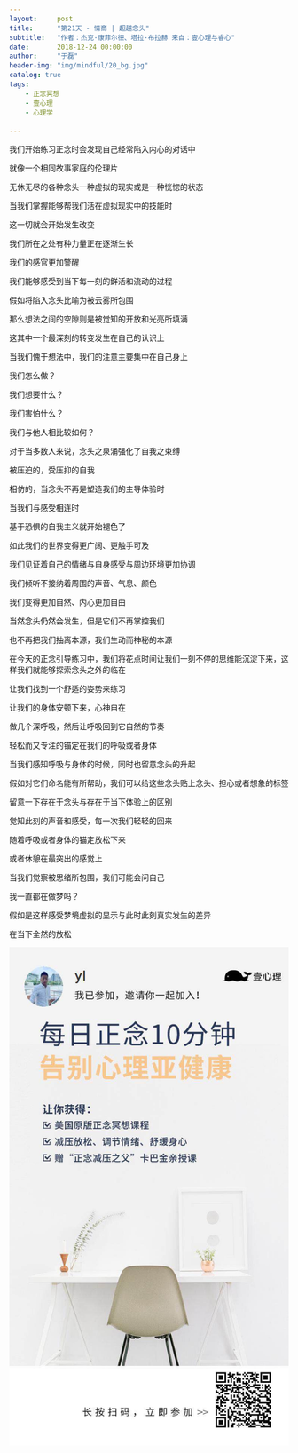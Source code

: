 ```yaml
---
layout:     post
title:      "第21天 - 情商 | 超越念头"
subtitle:   "作者：杰克·康菲尔德、塔拉·布拉赫 来自：壹心理与睿心"
date:       2018-12-24 00:00:00
author:     "于磊"
header-img: "img/mindful/20_bg.jpg"
catalog: true
tags:
    - 正念冥想
    - 壹心理
    - 心理学

---
```




我们开始练习正念时会发现自己经常陷入内心的对话中

就像一个相同故事家庭的伦理片

无休无尽的各种念头一种虚拟的现实或是一种恍惚的状态

当我们掌握能够帮我们活在虚拟现实中的技能时

这一切就会开始发生改变

我们所在之处有种力量正在逐渐生长

我们的感官更加警醒

我们能够感受到当下每一刻的鲜活和流动的过程

假如将陷入念头比喻为被云雾所包围

那么想法之间的空隙则是被觉知的开放和光亮所填满

这其中一个最深刻的转变发生在自己的认识上

当我们愧于想法中，我们的注意主要集中在自己身上

我们怎么做？

我们想要什么？

我们害怕什么？

我们与他人相比较如何？

对于当多数人来说，念头之泉涌强化了自我之束缚

被压迫的，受压抑的自我

相仿的，当念头不再是塑造我们的主导体验时

当我们与感受相连时

基于恐惧的自我主义就开始褪色了

如此我们的世界变得更广阔、更触手可及

我们见证着自己的情绪与自身感受与周边环境更加协调

我们倾听不接纳着周围的声音、气息、颜色

我们变得更加自然、内心更加自由

当然念头仍然会发生，但是它们不再掌控我们

也不再把我们抽离本源，我们生动而神秘的本源

在今天的正念引导练习中，我们将花点时间让我们一刻不停的思维能沉淀下来，这样我们就能够探索念头之外的临在

让我们找到一个舒适的姿势来练习

让我们的身体安顿下来，心神自在

做几个深呼吸，然后让呼吸回到它自然的节奏

轻松而又专注的锚定在我们的呼吸或者身体

当我们感知呼吸与身体的时候，同时也留意念头的升起

假如对它们命名能有所帮助，我们可以给这些念头贴上念头、担心或者想象的标签

留意一下存在于念头与存在于当下体验上的区别

觉知此刻的声音和感受，每一次我们轻轻的回来

随着呼吸或者身体的锚定放松下来

或者休憩在最突出的感觉上

当我们觉察被思绪所包围，我们可能会问自己

我一直都在做梦吗？

假如是这样感受梦境虚拟的显示与此时此刻真实发生的差异

在当下全然的放松







































![mindful_directory](/img/mindful/share.jpeg)









































